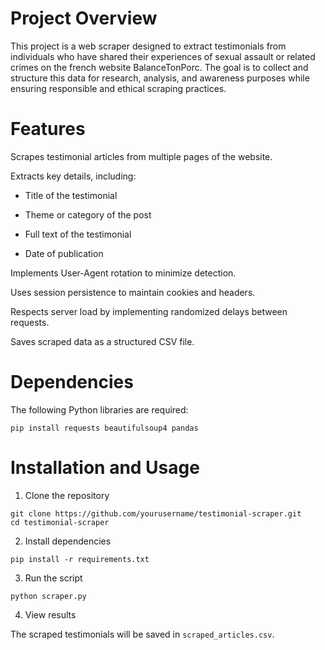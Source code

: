 # Project Overview

This project is a web scraper designed to extract testimonials from individuals who have shared their experiences of sexual assault or related crimes on the french website BalanceTonPorc. The goal is to collect and structure this data for research, analysis, and awareness purposes while ensuring responsible and ethical scraping practices.

# Features

Scrapes testimonial articles from multiple pages of the website.

Extracts key details, including:

- Title of the testimonial

- Theme or category of the post

- Full text of the testimonial

- Date of publication

Implements User-Agent rotation to minimize detection.

Uses session persistence to maintain cookies and headers.

Respects server load by implementing randomized delays between requests.

Saves scraped data as a structured CSV file.

# Dependencies

The following Python libraries are required:
```
pip install requests beautifulsoup4 pandas
```
# Installation and Usage

1. Clone the repository
```
git clone https://github.com/yourusername/testimonial-scraper.git
cd testimonial-scraper
```
2. Install dependencies
```
pip install -r requirements.txt
```
3. Run the script
```
python scraper.py
```
4. View results

The scraped testimonials will be saved in `scraped_articles.csv`.
